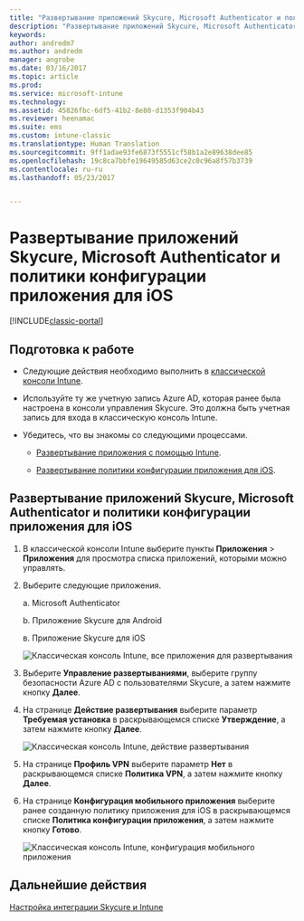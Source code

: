 ```yaml
---
title: "Развертывание приложений Skycure, Microsoft Authenticator и политики конфигурации приложения для iOS | Документы Майкрософт"
description: "Развертывание приложений Skycure, Microsoft Authenticator и политики конфигурации приложения для iOS в классической консоли Intune."
keywords: 
author: andredm7
ms.author: andredm
manager: angrobe
ms.date: 03/16/2017
ms.topic: article
ms.prod: 
ms.service: microsoft-intune
ms.technology: 
ms.assetid: 45826fbc-6df5-41b2-8e80-d1353f904b43
ms.reviewer: heenamac
ms.suite: ems
ms.custom: intune-classic
ms.translationtype: Human Translation
ms.sourcegitcommit: 9ff1adae93fe6873f5551cf58b1a2e89638dee85
ms.openlocfilehash: 19c8ca7bbfe19649585d63ce2c0c96a8f57b3739
ms.contentlocale: ru-ru
ms.lasthandoff: 05/23/2017


---
```


# <a name="deploy-skycure-apps-microsoft-authenticator-app-and-ios-app-configuration-policy"></a>Развертывание приложений Skycure, Microsoft Authenticator и политики конфигурации приложения для iOS

[!INCLUDE[classic-portal](../includes/classic-portal.md)]

## <a name="before-you-begin"></a>Подготовка к работе

-   Следующие действия необходимо выполнить в [классической консоли Intune](https://manage.microsoft.com/).

-   Используйте ту же учетную запись Azure AD, которая ранее была настроена в консоли управления Skycure. Это должна быть учетная запись для входа в классическую консоль Intune.

-   Убедитесь, что вы знакомы со следующими процессами.

    -   [Развертывание приложения с помощью Intune](/intune-classic/deploy-use/deploy-apps-in-microsoft-intune).

    -   [Развертывание политики конфигурации приложения для iOS](/intune-classic/deploy-use/configure-ios-apps-with-mobile-app-configuration-policies-in-microsoft-intune).

## <a name="to-deploy-skycure-apps-microsoft-authenticator-app-and-the-ios-app-configuration-policy"></a>Развертывание приложений Skycure, Microsoft Authenticator и политики конфигурации приложения для iOS

1.  В классической консоли Intune выберите пункты **Приложения** &gt; **Приложения** для просмотра списка приложений, которыми можно управлять.

2.  Выберите следующие приложения.

    а.  Microsoft Authenticator

    b.  Приложение Skycure для Android

    в.  Приложение Skycure для iOS

       ![Классическая консоль Intune, все приложения для развертывания](../media/mtp/skycure-deploy-app-1.png)

3.  Выберите **Управление развертываниями**, выберите группу безопасности Azure AD с пользователями Skycure, а затем нажмите кнопку **Далее**.

4.  На странице **Действие развертывания** выберите параметр **Требуемая установка** в раскрывающемся списке **Утверждение**, а затем нажмите кнопку **Далее**.

    ![Классическая консоль Intune, действие развертывания](../media/mtp/skycure-deploy-app-2.png)

5.  На странице **Профиль VPN** выберите параметр **Нет** в раскрывающемся списке **Политика VPN**, а затем нажмите кнопку **Далее**.

6.  На странице **Конфигурация мобильного приложения** выберите ранее созданную политику приложения для iOS в раскрывающемся списке **Политика конфигурации приложения**, а затем нажмите кнопку **Готово**.

    ![Классическая консоль Intune, конфигурация мобильного приложения](../media/mtp/skycure-deploy-app-3.png)

## <a name="next-steps"></a>Дальнейшие действия

[Настройка интеграции Skycure и Intune](/intune-classic/deploy-use/setup-the-skycure-integration-with-Intune)

